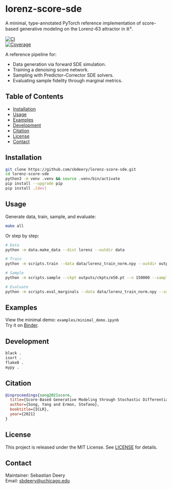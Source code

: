 # lorenz-score-sde  
A minimal, type-annotated PyTorch reference implementation of score-based generative modeling on the Lorenz-63 attractor in ℝ³.

[![CI](https://github.com/sbdeery/lorenz-score-sde/workflows/CI/badge.svg)]()  
[![Coverage](https://codecov.io/gh/sbdeery/lorenz-score-sde/branch/main/graph/badge.svg)]()

A reference pipeline for:

- Data generation via forward SDE simulation.
- Training a denoising score network.
- Sampling with Predictor–Corrector SDE solvers.
- Evaluating sample fidelity through marginal metrics.

## Table of Contents

- [Installation](#installation)
- [Usage](#usage)
- [Examples](#examples)
- [Development](#development)
- [Citation](#citation)
- [License](#license)
- [Contact](#contact)

## Installation

```bash
git clone https://github.com/sbdeery/lorenz-score-sde.git
cd lorenz-score-sde
python3 -m venv .venv && source .venv/bin/activate
pip install --upgrade pip
pip install .[dev]
```

## Usage

Generate data, train, sample, and evaluate:

```bash
make all
```

Or step by step:

```bash
# Data
python -m data.make_data --dist lorenz --outdir data

# Train
python -m scripts.train --data data/lorenz_train_norm.npy --outdir outputs --epochs 100 --batch-size 512

# Sample
python -m scripts.sample --ckpt outputs/ckpts/e50.pt --n 150000 --sample_type pc --out outputs/pc_samples.npz

# Evaluate
python -m scripts.eval_marginals --data data/lorenz_train_norm.npy --samples outputs/pc_samples.npz --stats data/lorenz_stats.json --outdir outputs/marginals --bins 150
```

## Examples

View the minimal demo: `examples/minimal_demo.ipynb`  
Try it on [Binder](https://mybinder.org/v2/gh/sbdeery/lorenz-score-sde/main).

## Development

```bash
black .
isort .
flake8 .
mypy .
```

## Citation

```bibtex
@inproceedings{song2021score,
  title={Score-Based Generative Modeling through Stochastic Differential Equations},
  author={Song, Yang and Ermon, Stefano},
  booktitle={ICLR},
  year={2021}
}
```

## License

This project is released under the MIT License. See [LICENSE](LICENSE) for details.

## Contact

Maintainer: Sebastian Deery  
Email: sbdeery@uchicago.edu  
